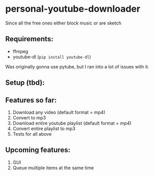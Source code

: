 # personal-youtube-downloader
Since all the free ones either block music or are sketch

## Requirements:
* ffmpeg
* youtube-dl (`pip install youtube-dl`)

Was originally gonna use pytube, but I ran into a lot of issues with it.

## Setup (tbd):


## Features so far:
1. Download any video (default format = mp4)
2. Convert to mp3
3. Download entire youtube playlist (default format = mp4)
4. Convert entire playlist to mp3
5. Tests for all above

## Upcoming features:
1. GUI
2. Queue multiple items at the same time
